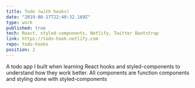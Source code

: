 ```yaml
---
title: Todo (with hooks)
date: "2019-08-17T22:40:32.169Z"
type: work
published: true
tech: React, styled-components, Netlify, Twitter Bootstrap
link: https://todo-hook.netlify.com
repo: todo-hooks
position: 2
---
```


A todo app I built when learning React hooks and styled-components to understand how they work better. All components are function components and styling done with styled-components
